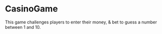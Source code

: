 # CasinoGame
This game challenges players to enter their money, &amp; bet to guess a number between 1 and 10.
